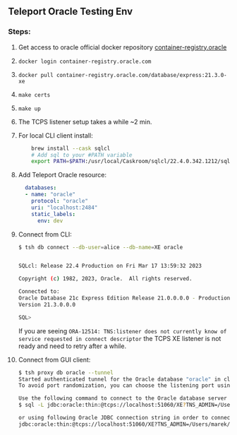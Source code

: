 ## Teleport Oracle Testing Env

### Steps: 
1) Get access to oracle official docker repository [container-registry.oracle](https://container-registry.oracle.com/ords/f?p=113:10::::::)
2) `docker login container-registry.oracle.com`
3) `docker pull container-registry.oracle.com/database/express:21.3.0-xe`
4) `make certs`
5) `make up`
6) The TCPS listener setup takes a while ~2 min.
7) For local CLI client install: 
    ```bash
        brew install --cask sqlcl 
        # Add sql to your #PATH variable
        export PATH=$PATH:/usr/local/Caskroom/sqlcl/22.4.0.342.1212/sqlcl/bin
    ```
8) Add Teleport Oracle resource:
    ```yaml
      databases:
      - name: "oracle"
        protocol: "oracle"
        uri: "localhost:2484"
        static_labels:
          env: dev
    ```
9) Connect from CLI:
    ```bash
    $ tsh db connect --db-user=alice --db-name=XE oracle


    SQLcl: Release 22.4 Production on Fri Mar 17 13:59:32 2023

    Copyright (c) 1982, 2023, Oracle.  All rights reserved.

    Connected to:
    Oracle Database 21c Express Edition Release 21.0.0.0.0 - Production
    Version 21.3.0.0.0

    SQL>

    ```
   If you are seeing `ORA-12514: TNS:listener does not currently know of service requested in connect
   descriptor` the TCPS XE listener is not ready and need to retry after a while.

10) Connect from GUI client:
    ```bash
    $ tsh proxy db oracle --tunnel
    Started authenticated tunnel for the Oracle database "oracle" in cluster "ice-berg.dev" on 127.0.0.1:51060.
    To avoid port randomization, you can choose the listening port using the --port flag.

    Use the following command to connect to the Oracle database server using CLI:
    $ sql -L jdbc:oracle:thin:@tcps://localhost:51060/XE?TNS_ADMIN=/Users/marek/.tsh/keys/ice-berg.dev/marek-db/ice-berg.dev/oracle-wallet

    or using following Oracle JDBC connection string in order to connect with other GUI/CLI clients:
    jdbc:oracle:thin:@tcps://localhost:51060/XE?TNS_ADMIN=/Users/marek/.tsh/keys/ice-berg.dev/marek-db/ice-berg.dev/oracle-wallet
    ```